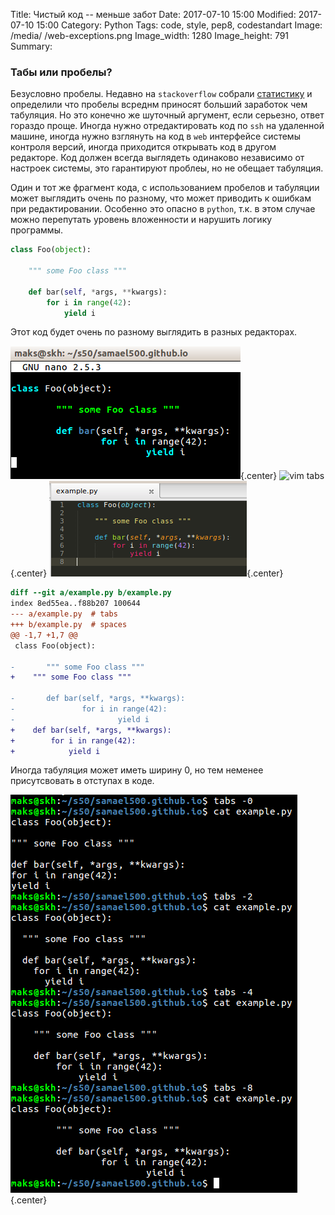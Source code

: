 Title: Чистый код -- меньше забот
Date: 2017-07-10 15:00
Modified: 2017-07-10 15:00
Category: Python
Tags: code, style, pep8, codestandart
Image: /media/ /web-exceptions.png
Image_width: 1280
Image_height: 791
Summary:

<!-- Сопровождение, обновление и внесение нового функционала в `legacy` код --  -->

### Табы или пробелы?

Безусловно пробелы. Недавно на `stackoverflow` собрали
[статистику](https://stackoverflow.blog/2017/06/15/developers-use-spaces-make-money-use-tabs/)
и определили что пробелы всреднм приносят больший заработок чем табуляция.
Но это конечно же шуточный аргумент, если серьезно, ответ гораздо проще.
Иногда нужно отредактировать код по `ssh` на удаленной машине, иногда нужно
взглянуть на код в `web` интерфейсе системы контроля версий,
иногда приходится открывать код в другом редакторе.
Код должен всегда выглядеть одинаково независимо от настроек системы,
это гарантируют проблеы, но не обещает табуляция.

Один и тот же фрагмент кода, с использованием пробелов и табуляции может
выглядить очень по разному, что может приводить к ошибкам при редактировании.
Особенно это опасно в `python`, т.к. в этом случае можно перепутать уровень
вложенности и нарушить логику программы.

```python
class Foo(object):

    """ some Foo class """

    def bar(self, *args, **kwargs):
        for i in range(42):
            yield i
```

Этот код будет очень по разному выглядить в разных редакторах.

![nano tabs](/media/clean-code/nano-tabs.png){.center}
![vim tabs](/media/clean-code/vim-tabs.png){.center}
![sublime tabs](/media/clean-code/sublime-tabs.png){.center}

```diff
diff --git a/example.py b/example.py
index 8ed55ea..f88b207 100644
--- a/example.py  # tabs
+++ b/example.py  # spaces
@@ -1,7 +1,7 @@
 class Foo(object):
 
-       """ some Foo class """
+    """ some Foo class """
 
-       def bar(self, *args, **kwargs):
-               for i in range(42):
-                       yield i
+    def bar(self, *args, **kwargs):
+        for i in range(42):
+            yield i
```

Иногда табуляция может иметь ширину 0, но тем неменее присутсвовать в отступах в коде.

![tab width](/media/clean-code/tabwidth.png){.center}


